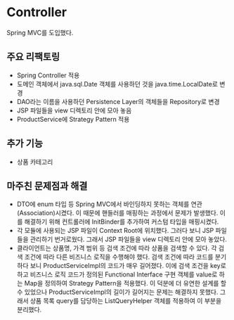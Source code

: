 # Controller
Spring MVC를 도입했다.

## 주요 리팩토링
- Spring Controller 적용
- 도메인 객체에서 java.sql.Date 객체를 사용하던 것을 java.time.LocalDate로 변경
- DAO라는 이름을 사용하던 Persistence Layer의 객체들을 Repository로 변경
- JSP 파일들을 view 디렉토리 안에 모아 놓음
- ProductService에 Strategy Pattern 적용

## 추가 기능
- 상품 카테고리

## 마주친 문제점과 해결
- DTO에 enum 타입 등 Spring MVC에서 바인딩하지 못하는 객체를 연관(Association)시켰다. 이 때문에 핸들러를 매핑하는 과정에서 문제가 발생했다. 이를 해결하기 위해 컨트롤러에 InitBinder를 추가하여 커스텀 타입을 매핑시켰다.
- 각 모듈에 사용되는 JSP 파일이 Context Root에 위치했다. 그러다 보니 JSP 파일들을 관리하기 번거로웠다. 그래서 JSP 파일들을 view 디렉토리 안에 모아 놓았다.
- 클라이언트는 상품명, 가격 범위 등 검색 조건에 따라 상품을 검색할 수 있다. 각 검색 조건에 따라 다른 비즈니스 로직을 수행해야 했다. 검색 조건에 따라 코드를 분기하다 보니 ProductServiceImpl의 코드가 매우 길어졌다. 이에 검색 조건을 key로 하고 비즈니스 로직 코드가 정의된 Functional Interface 구현 객체를 value로 하는 Map을 정의하여 Strategy Pattern을 적용했다. 이 덕분에 더 유연한 설계를 할 수 있었으나 ProductServiceImpl의 길이가 길어지는 문제는 해결하지 못했다. 그래서 상품 목록 query를 담당하는 ListQueryHelper 객체를 적용하여 이 부분을 분리했다.
